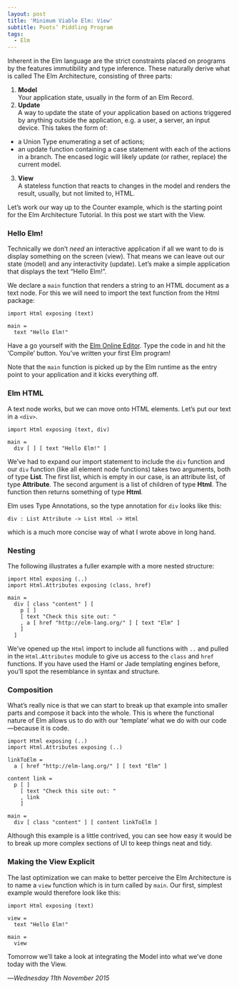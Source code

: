 ```yaml
---
layout: post
title: 'Minimum Viable Elm: View'
subtitle: Poots’ Piddling Program
tags:
  - Elm
---
```


Inherent in the Elm language are the strict constraints placed on programs by the features immutibility and type inference. These naturally derive what is called The Elm Architecture, consisting of three parts:

1. **Model**  
Your application state, usually in the form of an Elm Record.
2. **Update**  
A way to update the state of your application based on actions triggered by anything outside the application, e.g. a user, a server, an input device. This takes the form of:
* a Union Type enumerating a set of actions;
* an update function containing a case statement with each of the actions in a branch. The encased logic will likely update (or rather, replace) the current model.
3. **View**  
A stateless function that reacts to changes in the model and renders the result, usually, but not limited to, HTML.

Let’s work our way up to the Counter example, which is the starting point for the Elm Architecture Tutorial. In this post we start with the View.

### Hello Elm!

Technically we don’t *need* an interactive application if all we want to do is display something on the screen (view). That means we can leave out our state (model) and any interactivity (update). Let’s make a simple application that displays the text “Hello Elm!”.

We declare a `main` function that renders a string to an HTML document as a text node. For this we will need to import the text function from the Html package:

    import Html exposing (text)
    
    main =
      text "Hello Elm!"

Have a go yourself with the [Elm Online Editor][online-editor]. Type the code in and hit the ‘Compile’ button. You’ve written your first Elm program!

Note that the `main` function is picked up by the Elm runtime as the entry point to your application and it kicks everything off.

### Elm HTML

A text node works, but we can move onto HTML elements. Let’s put our text in a `<div>`.

    import Html exposing (text, div)

    main =
      div [ ] [ text "Hello Elm!" ]

We’ve had to expand our import statement to include the `div` function and our `div` function (like all element node functions) takes two arguments, both of type **List**. The first list, which is empty in our case, is an attribute list, of type **Attribute**. The second argument is a list of children of type **Html**. The function then returns something of type **Html**.

Elm uses Type Annotations, so the type annotation for `div` looks like this:

    div : List Attribute -> List Html -> Html

which is a much more concise way of what I wrote above in long hand.

### Nesting

The following illustrates a fuller example with a more nested structure:

    import Html exposing (..)
    import Html.Attributes exposing (class, href)

    main =
      div [ class "content" ] [
        p [ ]
        [ text "Check this site out: "
        , a [ href "http://elm-lang.org/" ] [ text "Elm" ]
        ]
      ]

We’ve opened up the `Html` import to include all functions with `..` and pulled in the `Html.Attributes` module to give us access to the `class` and `href` functions. If you have used the Haml or Jade templating engines before, you’ll spot the resemblance in syntax and structure.

### Composition

What’s really nice is that we can start to break up that example into smaller parts and compose it back into the whole. This is where the functional nature of Elm allows us to do with our ‘template’ what we do with our code—because it is code.

    import Html exposing (..)
    import Html.Attributes exposing (..)
    
    linkToElm =
      a [ href "http://elm-lang.org/" ] [ text "Elm" ]
    
    content link =
      p [ ]
        [ text "Check this site out: "
        , link
        ]
    
    main =
      div [ class "content" ] [ content linkToElm ]

Although this example is a little contrived, you can see how easy it would be to break up more complex sections of UI to keep things neat and tidy.

### Making the View Explicit

The last optimization we can make to better perceive the Elm Architecture is to name a `view` function which is in turn called by `main`. Our first, simplest example would therefore look like this:


    import Html exposing (text)
    
    view =
      text "Hello Elm!"

    main =
      view


Tomorrow we’ll take a look at integrating the Model into what we’ve done today with the View.

—*Wednesday 11th November 2015*

[online-editor]: http://elm-lang.org/try

